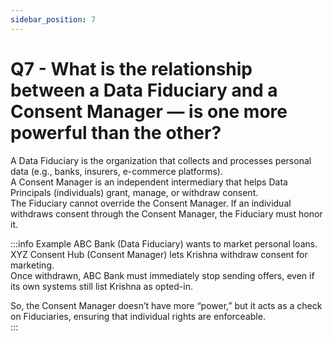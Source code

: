 ```yaml
---
sidebar_position: 7
---
```


# Q7 - What is the relationship between a Data Fiduciary and a Consent Manager — is one more powerful than the other?

A Data Fiduciary is the organization that collects and processes personal data (e.g., banks, insurers, e-commerce platforms).  
A Consent Manager is an independent intermediary that helps Data Principals (individuals) grant, manage, or withdraw consent.  
The Fiduciary cannot override the Consent Manager. If an individual withdraws consent through the Consent Manager, the Fiduciary must honor it.  

:::info Example
ABC Bank (Data Fiduciary) wants to market personal loans.  
XYZ Consent Hub (Consent Manager) lets Krishna withdraw consent for marketing.  
Once withdrawn, ABC Bank must immediately stop sending offers, even if its own systems still list Krishna as opted-in.  

So, the Consent Manager doesn’t have more “power,” but it acts as a check on Fiduciaries, ensuring that individual rights are enforceable.  
:::
